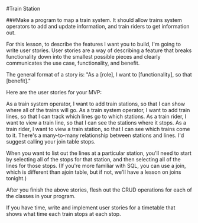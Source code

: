#Train Station

###Make a program to map a train system. It should allow trains system operators to add and update information, and train riders to get information out.

For this lesson, to describe the features I want you to build, I'm going to write user stories. User stories are a way of describing a feature that breaks functionality down into the smallest possible pieces and clearly communicates the use case, functionality, and benefit.

The general format of a story is: "As a [role], I want to [functionality], so that [benefit]."

Here are the user stories for your MVP:

As a train system operator, I want to add train stations, so that I can show where all of the trains will go.
As a train system operator, I want to add train lines, so that I can track which lines go to which stations.
As a train rider, I want to view a train line, so that I can see the stations where it stops.
As a train rider, I want to view a train station, so that I can see which trains come to it.
There's a many-to-many relationship between stations and lines. I'd suggest calling your join table stops.

When you want to list out the lines at a particular station, you'll need to start by selecting all of the stops for that station, and then selecting all of the lines for those stops. (If you're more familiar with SQL, you can use a join, which is different than ajoin table, but if not, we'll have a lesson on joins tonight.)

After you finish the above stories, flesh out the CRUD operations for each of the classes in your program.

If you have time, write and implement user stories for a timetable that shows what time each train stops at each stop.
